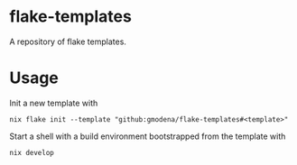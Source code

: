 # flake-templates
A repository of flake templates.

# Usage

Init a new template with
```
nix flake init --template "github:gmodena/flake-templates#<template>"
```

Start a shell with a build environment bootstrapped from the template with
```
nix develop
```
